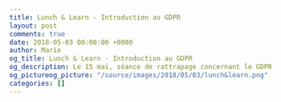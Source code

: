 ```yaml
---
title: Lunch & Learn - Introduction au GDPR
layout: post
comments: true
date: 2018-05-03 00:00:00 +0000
author: Marie
og_title: Lunch & Learn - Introduction au GDPR
og_description: Le 15 mai, séance de rattrapage concernant le GDPR
og_pictureog_picture: "/source/images/2018/05/03/lunch&learn.png"
categories: []
---
```


